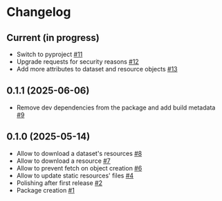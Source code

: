 # Changelog

## Current (in progress)

- Switch to pyproject [#11](https://github.com/datagouv/csv-detective/pull/11)
- Upgrade requests for security reasons [#12](https://github.com/datagouv/csv-detective/pull/12)
- Add more attributes to dataset and resource objects [#13](https://github.com/datagouv/csv-detective/pull/13)

## 0.1.1 (2025-06-06)

- Remove dev dependencies from the package and add build metadata [#9](https://github.com/datagouv/datagouv_client/pull/9)

## 0.1.0 (2025-05-14)

- Allow to download a dataset's resources [#8](https://github.com/datagouv/datagouv_client/pull/8)
- Allow to download a resource [#7](https://github.com/datagouv/datagouv_client/pull/7)
- Allow to prevent fetch on object creation [#6](https://github.com/datagouv/datagouv_client/pull/6)
- Allow to update static resources' files [#4](https://github.com/datagouv/datagouv_client/pull/4)
- Polishing after first release [#2](https://github.com/datagouv/datagouv_client/pull/2)
- Package creation [#1](https://github.com/datagouv/datagouv_client/pull/1)

